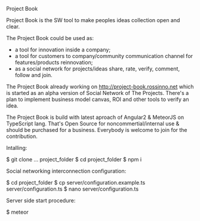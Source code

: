 Project Book

  Project Book is the SW tool to make peoples ideas collection open and clear.

The Project Book could be used as:
- a tool for innovation inside a company;
- a tool for customers to company/community communication channel for features/products reinnovation;
- as a social network for projects/ideas share, rate, verify, comment, follow and join.

The Project Book already working on http://project-book.rossinno.net which is started as an alpha version of Social Network of The Projects. There's a plan to implement business model canvas, ROI and other tools to verify an idea.

The Project Book is build with latest aproach of Angular2 & MeteorJS on TypeScript lang.
That's Open Source for noncommertial/internal use & should be purchased for a business.
Everybody is welcome to join for the contribution.

Intalling:

  $ git clone ... project_folder
  $ cd project_folder
  $ npm i

Social networking interconnection configuration:

  $ cd project_folder
  $ cp server/configuration.example.ts server/configuration.ts
  $ nano server/configuration.ts

Server side start procedure: 

  $ meteor
